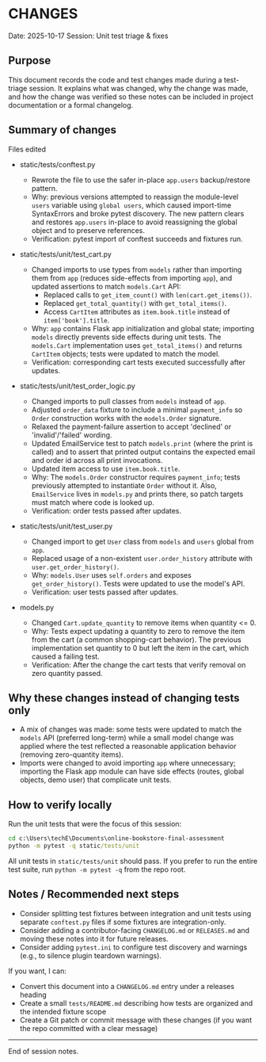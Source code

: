 CHANGES
=======

Date: 2025-10-17
Session: Unit test triage & fixes

Purpose
-------
This document records the code and test changes made during a test-triage session. It explains what was changed, why the change was made, and how the change was verified so these notes can be included in project documentation or a formal changelog.

Summary of changes
------------------
Files edited
- static/tests/conftest.py
  - Rewrote the file to use the safer in-place `app.users` backup/restore pattern.
  - Why: previous versions attempted to reassign the module-level `users` variable using `global users`, which caused import-time SyntaxErrors and broke pytest discovery. The new pattern clears and restores `app.users` in-place to avoid reassigning the global object and to preserve references.
  - Verification: pytest import of conftest succeeds and fixtures run.

- static/tests/unit/test_cart.py
  - Changed imports to use types from `models` rather than importing them from `app` (reduces side-effects from importing `app`), and updated assertions to match `models.Cart` API:
    - Replaced calls to `get_item_count()` with `len(cart.get_items())`.
    - Replaced `get_total_quantity()` with `get_total_items()`.
    - Access `CartItem` attributes as `item.book.title` instead of `item['book'].title`.
  - Why: `app` contains Flask app initialization and global state; importing `models` directly prevents side effects during unit tests. The `models.Cart` implementation uses `get_total_items()` and returns `CartItem` objects; tests were updated to match the model.
  - Verification: corresponding cart tests executed successfully after updates.

- static/tests/unit/test_order_logic.py
  - Changed imports to pull classes from `models` instead of `app`.
  - Adjusted `order_data` fixture to include a minimal `payment_info` so `Order` construction works with the `models.Order` signature.
  - Relaxed the payment-failure assertion to accept 'declined' or 'invalid'/'failed' wording.
  - Updated EmailService test to patch `models.print` (where the print is called) and to assert that printed output contains the expected email and order id across all print invocations.
  - Updated item access to use `item.book.title`.
  - Why: The `models.Order` constructor requires `payment_info`; tests previously attempted to instantiate `Order` without it. Also, `EmailService` lives in `models.py` and prints there, so patch targets must match where code is looked up.
  - Verification: order tests passed after updates.

- static/tests/unit/test_user.py
  - Changed import to get `User` class from `models` and `users` global from `app`.
  - Replaced usage of a non-existent `user.order_history` attribute with `user.get_order_history()`.
  - Why: `models.User` uses `self.orders` and exposes `get_order_history()`. Tests were updated to use the model's API.
  - Verification: user tests passed after updates.

- models.py
  - Changed `Cart.update_quantity` to remove items when quantity <= 0.
  - Why: Tests expect updating a quantity to zero to remove the item from the cart (a common shopping-cart behavior). The previous implementation set quantity to 0 but left the item in the cart, which caused a failing test.
  - Verification: After the change the cart tests that verify removal on zero quantity passed.

Why these changes instead of changing tests only
-----------------------------------------------
- A mix of changes was made: some tests were updated to match the `models` API (preferred long-term) while a small model change was applied where the test reflected a reasonable application behavior (removing zero-quantity items).
- Imports were changed to avoid importing `app` where unnecessary; importing the Flask app module can have side effects (routes, global objects, demo user) that complicate unit tests.

How to verify locally
---------------------
Run the unit tests that were the focus of this session:

```cmd
cd c:\Users\techE\Documents\online-bookstore-final-assessment
python -m pytest -q static/tests/unit
```

All unit tests in `static/tests/unit` should pass. If you prefer to run the entire test suite, run `python -m pytest -q` from the repo root.

Notes / Recommended next steps
-----------------------------
- Consider splitting test fixtures between integration and unit tests using separate `conftest.py` files if some fixtures are integration-only.
- Consider adding a contributor-facing `CHANGELOG.md` or `RELEASES.md` and moving these notes into it for future releases.
- Consider adding `pytest.ini` to configure test discovery and warnings (e.g., to silence plugin teardown warnings).

If you want, I can:
- Convert this document into a `CHANGELOG.md` entry under a releases heading
- Create a small `tests/README.md` describing how tests are organized and the intended fixture scope
- Create a Git patch or commit message with these changes (if you want the repo committed with a clear message)

---
End of session notes.
